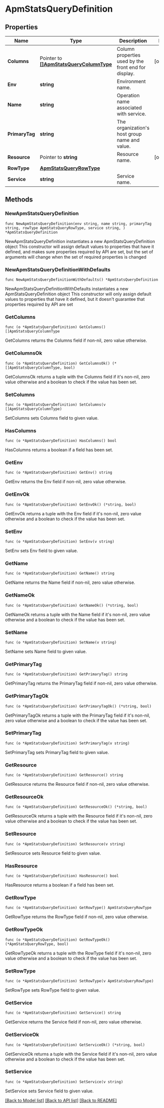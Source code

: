 # ApmStatsQueryDefinition

## Properties

Name | Type | Description | Notes
---- | ---- | ----------- | ------
**Columns** | Pointer to [**[]ApmStatsQueryColumnType**](ApmStatsQueryColumnType.md) | Column properties used by the front end for display. | [optional] 
**Env** | **string** | Environment name. | 
**Name** | **string** | Operation name associated with service. | 
**PrimaryTag** | **string** | The organization&#39;s host group name and value. | 
**Resource** | Pointer to **string** | Resource name. | [optional] 
**RowType** | [**ApmStatsQueryRowType**](ApmStatsQueryRowType.md) |  | 
**Service** | **string** | Service name. | 

## Methods

### NewApmStatsQueryDefinition

`func NewApmStatsQueryDefinition(env string, name string, primaryTag string, rowType ApmStatsQueryRowType, service string, ) *ApmStatsQueryDefinition`

NewApmStatsQueryDefinition instantiates a new ApmStatsQueryDefinition object
This constructor will assign default values to properties that have it defined,
and makes sure properties required by API are set, but the set of arguments
will change when the set of required properties is changed

### NewApmStatsQueryDefinitionWithDefaults

`func NewApmStatsQueryDefinitionWithDefaults() *ApmStatsQueryDefinition`

NewApmStatsQueryDefinitionWithDefaults instantiates a new ApmStatsQueryDefinition object
This constructor will only assign default values to properties that have it defined,
but it doesn't guarantee that properties required by API are set

### GetColumns

`func (o *ApmStatsQueryDefinition) GetColumns() []ApmStatsQueryColumnType`

GetColumns returns the Columns field if non-nil, zero value otherwise.

### GetColumnsOk

`func (o *ApmStatsQueryDefinition) GetColumnsOk() (*[]ApmStatsQueryColumnType, bool)`

GetColumnsOk returns a tuple with the Columns field if it's non-nil, zero value otherwise
and a boolean to check if the value has been set.

### SetColumns

`func (o *ApmStatsQueryDefinition) SetColumns(v []ApmStatsQueryColumnType)`

SetColumns sets Columns field to given value.

### HasColumns

`func (o *ApmStatsQueryDefinition) HasColumns() bool`

HasColumns returns a boolean if a field has been set.

### GetEnv

`func (o *ApmStatsQueryDefinition) GetEnv() string`

GetEnv returns the Env field if non-nil, zero value otherwise.

### GetEnvOk

`func (o *ApmStatsQueryDefinition) GetEnvOk() (*string, bool)`

GetEnvOk returns a tuple with the Env field if it's non-nil, zero value otherwise
and a boolean to check if the value has been set.

### SetEnv

`func (o *ApmStatsQueryDefinition) SetEnv(v string)`

SetEnv sets Env field to given value.


### GetName

`func (o *ApmStatsQueryDefinition) GetName() string`

GetName returns the Name field if non-nil, zero value otherwise.

### GetNameOk

`func (o *ApmStatsQueryDefinition) GetNameOk() (*string, bool)`

GetNameOk returns a tuple with the Name field if it's non-nil, zero value otherwise
and a boolean to check if the value has been set.

### SetName

`func (o *ApmStatsQueryDefinition) SetName(v string)`

SetName sets Name field to given value.


### GetPrimaryTag

`func (o *ApmStatsQueryDefinition) GetPrimaryTag() string`

GetPrimaryTag returns the PrimaryTag field if non-nil, zero value otherwise.

### GetPrimaryTagOk

`func (o *ApmStatsQueryDefinition) GetPrimaryTagOk() (*string, bool)`

GetPrimaryTagOk returns a tuple with the PrimaryTag field if it's non-nil, zero value otherwise
and a boolean to check if the value has been set.

### SetPrimaryTag

`func (o *ApmStatsQueryDefinition) SetPrimaryTag(v string)`

SetPrimaryTag sets PrimaryTag field to given value.


### GetResource

`func (o *ApmStatsQueryDefinition) GetResource() string`

GetResource returns the Resource field if non-nil, zero value otherwise.

### GetResourceOk

`func (o *ApmStatsQueryDefinition) GetResourceOk() (*string, bool)`

GetResourceOk returns a tuple with the Resource field if it's non-nil, zero value otherwise
and a boolean to check if the value has been set.

### SetResource

`func (o *ApmStatsQueryDefinition) SetResource(v string)`

SetResource sets Resource field to given value.

### HasResource

`func (o *ApmStatsQueryDefinition) HasResource() bool`

HasResource returns a boolean if a field has been set.

### GetRowType

`func (o *ApmStatsQueryDefinition) GetRowType() ApmStatsQueryRowType`

GetRowType returns the RowType field if non-nil, zero value otherwise.

### GetRowTypeOk

`func (o *ApmStatsQueryDefinition) GetRowTypeOk() (*ApmStatsQueryRowType, bool)`

GetRowTypeOk returns a tuple with the RowType field if it's non-nil, zero value otherwise
and a boolean to check if the value has been set.

### SetRowType

`func (o *ApmStatsQueryDefinition) SetRowType(v ApmStatsQueryRowType)`

SetRowType sets RowType field to given value.


### GetService

`func (o *ApmStatsQueryDefinition) GetService() string`

GetService returns the Service field if non-nil, zero value otherwise.

### GetServiceOk

`func (o *ApmStatsQueryDefinition) GetServiceOk() (*string, bool)`

GetServiceOk returns a tuple with the Service field if it's non-nil, zero value otherwise
and a boolean to check if the value has been set.

### SetService

`func (o *ApmStatsQueryDefinition) SetService(v string)`

SetService sets Service field to given value.



[[Back to Model list]](../README.md#documentation-for-models) [[Back to API list]](../README.md#documentation-for-api-endpoints) [[Back to README]](../README.md)


